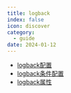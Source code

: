 ```yaml
---
title: logback
index: false
icon: discover
category:
  - guide
date: 2024-01-12
---
```


- [logback配置](logback.md)
- [logback条件配置](config-condition.md)
- [logback属性](property.md)
